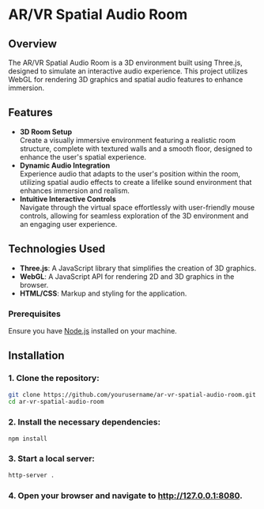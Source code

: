 # AR/VR Spatial Audio Room

## Overview
The AR/VR Spatial Audio Room is a 3D environment built using Three.js, designed to simulate an interactive audio experience. This project utilizes WebGL for rendering 3D graphics and spatial audio features to enhance immersion.

## Features
- **3D Room Setup**  
  Create a visually immersive environment featuring a realistic room structure, complete with textured walls and a smooth floor, designed to enhance the user's spatial experience.
- **Dynamic Audio Integration**  
  Experience audio that adapts to the user's position within the room, utilizing spatial audio effects to create a lifelike sound environment that enhances immersion and realism.
- **Intuitive Interactive Controls**  
  Navigate through the virtual space effortlessly with user-friendly mouse controls, allowing for seamless exploration of the 3D environment and an engaging user experience.

## Technologies Used
- **Three.js**: A JavaScript library that simplifies the creation of 3D graphics.
- **WebGL**: A JavaScript API for rendering 2D and 3D graphics in the browser.
- **HTML/CSS**: Markup and styling for the application.

### Prerequisites
Ensure you have [Node.js](https://nodejs.org/) installed on your machine.

## Installation
### 1. Clone the repository:
   ```bash
   git clone https://github.com/yourusername/ar-vr-spatial-audio-room.git
   cd ar-vr-spatial-audio-room
 ```

### 2. Install the necessary dependencies:
```bash
npm install
```
### 3. Start a local server:
```bash
http-server .
```

### 4. Open your browser and navigate to http://127.0.0.1:8080.
